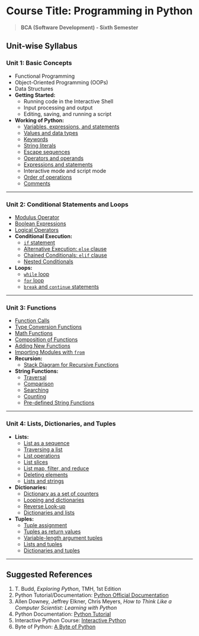 # **Course Title:** Programming in Python

> **BCA (Software Development) - Sixth Semester**

## **Unit-wise Syllabus**

### **Unit 1: Basic Concepts**

- Functional Programming
- Object-Oriented Programming (OOPs)
- Data Structures
- **Getting Started:**
  - Running code in the Interactive Shell
  - Input processing and output
  - Editing, saving, and running a script
- **Working of Python:**
  - [Variables, expressions, and statements](unit1/t1.py)
  - [Values and data types](unit1/t2.py)
  - [Keywords](unit1/t3.py)
  - [String literals](unit1/t4.py)
  - [Escape sequences](unit1/t5.py)
  - [Operators and operands](unit1/t6.py)
  - [Expressions and statements](unit1/t1.py)
  - Interactive mode and script mode
  - [Order of operations](unit1/t7.py)
  - [Comments](unit1/t8.py)

---

### **Unit 2: Conditional Statements and Loops**

- [Modulus Operator](unit2/t1.py)
- [Boolean Expressions](unit2/t2.py)
- [Logical Operators](unit2/t2.py)
- **Conditional Execution:**
  - [`if` statement](unit2/t3.py)
  - [Alternative Execution: `else` clause](unit2/t3.py)
  - [Chained Conditionals: `elif` clause](unit2/t3.py)
  - [Nested Conditionals](unit2/t3.py)
- **Loops:**
  - [`while` loop](unit2/t4.py)
  - [`for` loop](unit2/t5.py)
  - [`break` and `continue` statements](unit2/t6.py)

---

### **Unit 3: Functions**

- [Function Calls](unit3/t1.py)
- [Type Conversion Functions](unit3/t2.py)
- [Math Functions](unit3/t3.py)
- [Composition of Functions](unit3/t4.py)
- [Adding New Functions](unit3/t1.py)
- [Importing Modules with `from`](unit3/t5.py)
- **Recursion:**
  - [Stack Diagram for Recursive Functions](unit3/t6.py)
- **String Functions:**
  - [Traversal](unit3/t7.py)
  - [Comparison](unit3/t7.py)
  - [Searching](unit3/t8.py)
  - [Counting](unit3/t8.py)
  - [Pre-defined String Functions](unit3/t9.py)

---

### **Unit 4: Lists, Dictionaries, and Tuples**

- **Lists:**
  - [List as a sequence](t1.py)
  - [Traversing a list](t1.py)
  - [List operations](t1.py)
  - [List slices](t1.py)
  - [List map, filter, and reduce](t1.py)
  - [Deleting elements](t1.py)
  - [Lists and strings](t1.py)
- **Dictionaries:**
  - [Dictionary as a set of counters](t1.py)
  - [Looping and dictionaries](t1.py)
  - [Reverse Look-up](t1.py)
  - [Dictionaries and lists](t1.py)
- **Tuples:**
  - [Tuple assignment](t1.py)
  - [Tuples as return values](t1.py)
  - [Variable-length argument tuples](t1.py)
  - [Lists and tuples](t1.py)
  - [Dictionaries and tuples](t1.py)

---

## **Suggested References**

1. T. Budd, _Exploring Python_, TMH, 1st Edition
2. Python Tutorial/Documentation: [Python Official Documentation](http://www.python.org)
3. Allen Downey, Jeffrey Elkner, Chris Meyers, _How to Think Like a Computer Scientist: Learning with Python_
4. Python Documentation: [Python Tutorial](http://docs.python.org/3/tutorial/index.html)
5. Interactive Python Course: [Interactive Python](http://interactivepython.org/courseb1/static/pythonds)
6. Byte of Python: [A Byte of Python](http://www.ibiblio.org/g2swap/byteofpython/read/)
